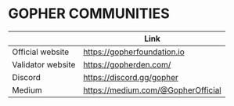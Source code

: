 # GOPHER COMMUNITIES

|                   | Link                               |
| ----------------- | ---------------------------------- |
| Official website  | https://gopherfoundation.io        |
| Validator website | https://gopherden.com/             |
| Discord           | https://discord.gg/gopher          |
| Medium            | https://medium.com/@GopherOfficial |
